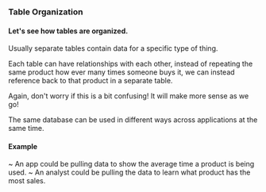 ### Table Organization
#### Let's see how tables are organized.

Usually separate tables contain data for a specific type of thing.

Each table can have relationships with each other, instead of repeating the same product how ever many times someone buys it, we can instead reference back to that product in a separate table.

Again, don't worry if this is a bit confusing! It will make more sense as we go!

The same database can be used in different ways across applications at the same time.


#### Example
~ An app could be pulling data to show the average time a product is being used.
~ An analyst could be pulling the data to learn what product has the most sales.
